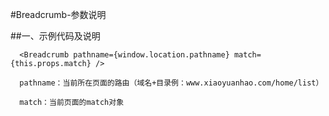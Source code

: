 #Breadcrumb-参数说明
  
##一、示例代码及说明
```
  <Breadcrumb pathname={window.location.pathname} match={this.props.match} />
  
  pathname：当前所在页面的路由（域名+目录例：www.xiaoyuanhao.com/home/list）
  
  match：当前页面的match对象

```